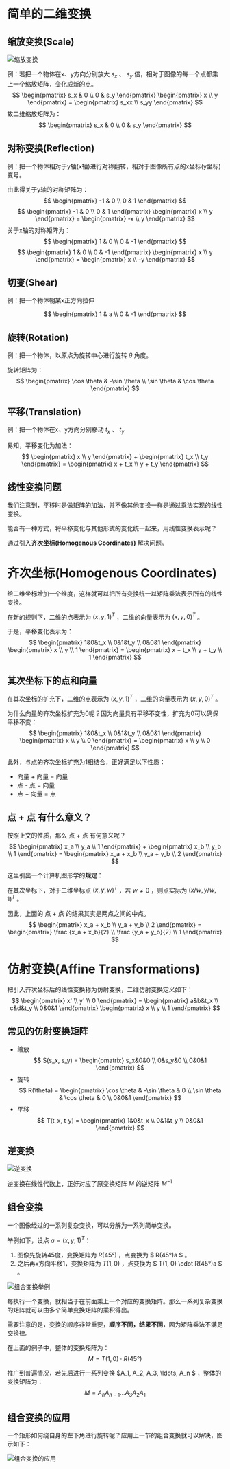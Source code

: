 <!--
 * @Autor: Guo Kainan
 * @Date: 2021-08-27 11:20:28
 * @LastEditors: Guo Kainan
 * @LastEditTime: 2021-08-28 11:06:56
 * @Description: 
-->
# 简单的二维变换

## 缩放变换(Scale)
![缩放变换](images/2021-08-28-09-49-07.png)

例：若把一个物体在x、y方向分别放大 $s_x$ 、 $s_y$ 倍，相对于图像的每一个点都乘上一个缩放矩阵，变化成新的点。
$$ \begin{pmatrix} s_x & 0 \\ 0 & s_y \end{pmatrix} \begin{pmatrix} x \\ y \end{pmatrix} = \begin{pmatrix} s_xx \\ s_yy \end{pmatrix} $$
故二维缩放矩阵为：
$$ \begin{pmatrix} s_x & 0 \\ 0 & s_y \end{pmatrix} $$

## 对称变换(Reflection)
例：把一个物体相对于y轴(x轴)进行对称翻转，相对于图像所有点的x坐标(y坐标)变号。

由此得关于y轴的对称矩阵为：
$$ \begin{pmatrix} -1 & 0 \\ 0 & 1 \end{pmatrix} $$
$$ \begin{pmatrix} -1 & 0 \\ 0 & 1 \end{pmatrix} \begin{pmatrix} x \\ y \end{pmatrix} = \begin{pmatrix} -x \\ y \end{pmatrix} $$
关于x轴的对称矩阵为：
$$ \begin{pmatrix} 1 & 0 \\ 0 & -1 \end{pmatrix} $$
$$ \begin{pmatrix} 1 & 0 \\ 0 & -1 \end{pmatrix} \begin{pmatrix} x \\ y \end{pmatrix} = \begin{pmatrix} x \\ -y \end{pmatrix} $$

## 切变(Shear)
例：把一个物体朝某x正方向拉伸

$$ \begin{pmatrix} 1 & a \\ 0 & -1 \end{pmatrix} $$

## 旋转(Rotation)
例：把一个物体，以原点为旋转中心进行旋转 $\theta$ 角度。

旋转矩阵为：
$$ \begin{pmatrix} \cos \theta & -\sin \theta \\ \sin \theta & \cos \theta \end{pmatrix} $$

## 平移(Translation)
例：把一个物体在x、y方向分别移动 $t_x$ 、 $t_y$

易知，平移变化为加法：
$$ \begin{pmatrix} x \\ y \end{pmatrix} + \begin{pmatrix} t_x \\ t_y \end{pmatrix} = \begin{pmatrix} x + t_x \\ y + t_y \end{pmatrix} $$

## 线性变换问题
我们注意到，平移时是做矩阵的加法，并不像其他变换一样是通过乘法实现的线性变换。

能否有一种方式，将平移变化与其他形式的变化统一起来，用线性变换表示呢？

通过引入**齐次坐标(Homogenous Coordinates)** 解决问题。

# 齐次坐标(Homogenous Coordinates)
给二维坐标增加一个维度，这样就可以把所有变换统一以矩阵乘法表示所有的线性变换。

在新的规则下，二维的点表示为 $(x, y, 1)^T$ ，二维的向量表示为 $(x, y, 0)^T$ 。

于是，平移变化表示为：
$$ \begin{pmatrix} 1&0&t_x \\ 0&1&t_y \\ 0&0&1 \end{pmatrix} \begin{pmatrix} x \\ y \\ 1 \end{pmatrix} = \begin{pmatrix} x + t_x \\ y + t_y \\ 1 \end{pmatrix} $$

## 其次坐标下的点和向量
在其次坐标的扩充下，二维的点表示为 $(x, y, 1)^T$ ，二维的向量表示为 $(x, y, 0)^T$ 。

为什么向量的齐次坐标扩充为0呢？因为向量具有平移不变性，扩充为0可以确保平移不变：
$$ \begin{pmatrix} 1&0&t_x \\ 0&1&t_y \\ 0&0&1 \end{pmatrix} \begin{pmatrix} x \\ y \\ 0 \end{pmatrix} = \begin{pmatrix} x \\ y \\ 0 \end{pmatrix} $$

此外，与点的齐次坐标扩充为1相结合，正好满足以下性质：
- 向量 + 向量 = 向量
- 点 - 点 = 向量
- 点 + 向量 = 点

## 点 + 点 有什么意义？
按照上文的性质，那么 点 + 点 有何意义呢？
$$ \begin{pmatrix} x_a \\ y_a \\ 1 \end{pmatrix} + \begin{pmatrix} x_b \\ y_b \\ 1 \end{pmatrix} = \begin{pmatrix} x_a + x_b \\ y_a + y_b \\ 2 \end{pmatrix} $$

这里引出一个计算机图形学的**规定**：

在其次坐标下，对于二维坐标点 $(x, y, w)^T$ ，若 $w \ne 0$ ，则点实际为 $(x/w, y/w, 1)^T$ 。

因此，上面的  点 + 点 的结果其实是两点之间的中点。
$$ \begin{pmatrix} x_a + x_b \\ y_a + y_b \\ 2 \end{pmatrix} = \begin{pmatrix} \frac {x_a + x_b}{2} \\ \frac {y_a + y_b}{2} \\ 1 \end{pmatrix} $$

# 仿射变换(Affine Transformations)
把引入齐次坐标后的线性变换称为仿射变换，二维仿射变换定义如下：
$$ \begin{pmatrix} x' \\ y' \\ 0 \end{pmatrix} = \begin{pmatrix} a&b&t_x \\ c&d&t_y \\ 0&0&1 \end{pmatrix} \begin{pmatrix} x \\ y \\ 1 \end{pmatrix} $$

## 常见的仿射变换矩阵
- 缩放
$$ S(s_x, s_y) = \begin{pmatrix} s_x&0&0 \\ 0&s_y&0 \\ 0&0&1 \end{pmatrix} $$
- 旋转
$$ R(\theta) = \begin{pmatrix} \cos \theta & -\sin \theta & 0 \\ \sin \theta & \cos \theta & 0 \\ 0&0&1 \end{pmatrix} $$ 
- 平移
$$ T(t_x, t_y) = \begin{pmatrix} 1&0&t_x \\ 0&1&t_y \\ 0&0&1 \end{pmatrix} $$

## 逆变换
![逆变换](images/2021-08-28-10-44-50.png)

逆变换在线性代数上，正好对应了原变换矩阵 $M$ 的逆矩阵 $M^{-1}$

## 组合变换
一个图像经过的一系列复杂变换，可以分解为一系列简单变换。

举例如下，设点 $a = (x, y, 1)^T$：
1. 图像先旋转45度，变换矩阵为 $R(45°)$ ，点变换为 $ R(45°)a $ 。
2. 之后再x方向平移1，变换矩阵为 $T(1, 0)$ ，点变换为 $ T(1, 0) \cdot R(45°)a $ 。

![组合变换举例](images/2021-08-28-10-59-30.png)

每执行一个变换，就相当于在前面乘上一个对应的变换矩阵。那么一系列复杂变换的矩阵就可以由多个简单变换矩阵的乘积得出。

需要注意的是，变换的顺序非常重要，**顺序不同，结果不同**，因为矩阵乘法不满足交换律。

在上面的例子中，整体的变换矩阵为：
$$ M = T(1, 0) \cdot R(45°) $$

推广到普遍情况，若先后进行一系列变换 $A_1, A_2, A_3, \ldots, A_n $ ，整体的变换矩阵为：
$$ M = A_nA_{n-1} \ldots A_3A_2A_1 $$

## 组合变换的应用
一个矩形如何绕自身的左下角进行旋转呢？应用上一节的组合变换就可以解决，图示如下：

![组合变换的应用](images/2021-08-28-10-58-48.png)



















